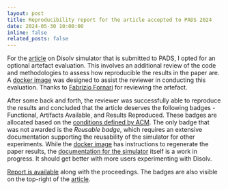 ```yaml
---
layout: post
title: Reproducibility report for the article accepted to PADS 2024
date: 2024-05-30 10:00:00
inline: false
related_posts: false
---
```


For the [article](https://dl.acm.org/doi/pdf/10.1145/3615979.3656062) on Disolv simulator that is submitted to PADS, I opted for an optional artefact evaluation. This involves an additional review of the code and methodologies to assess how reproducible the results in the paper are. A [docker image](https://hub.docker.com/repository/docker/tnagacharan/pads-2024-disolv/general) was designed to assist the reviewer in conducting this evaluation. Thanks to [Fabrizio Fornari](https://scholar.google.com/citations?user=1JEa1w4AAAAJ) for reviewing the artefact.

After some back and forth, the reviewer was successfully able to reproduce the results and concluded that the article deserves the following badges - Functional, Artifacts Available, and Results Reproduced. These badges are allocated based on the [conditions defined by ACM](https://www.acm.org/publications/policies/artifact-review-and-badging-current). The only badge that was not awarded is the _Reusable badge_, which requires an extensive documentation supporting the reusability of the simulator for other experiments. While the [docker image](https://hub.docker.com/repository/docker/tnagacharan/pads-2024-disolv/general) has instructions to regenerate the paper results, the [documentation for the simulator](https://disolv.dev/) itself is a work in progress. It should get better with more users experimenting with Disolv.

[Report is available](https://dl.acm.org/doi/10.1145/3615979.3665108) along with the proceedings. The badges are also visible on the top-right of the [article](https://dl.acm.org/doi/pdf/10.1145/3615979.3656062).
